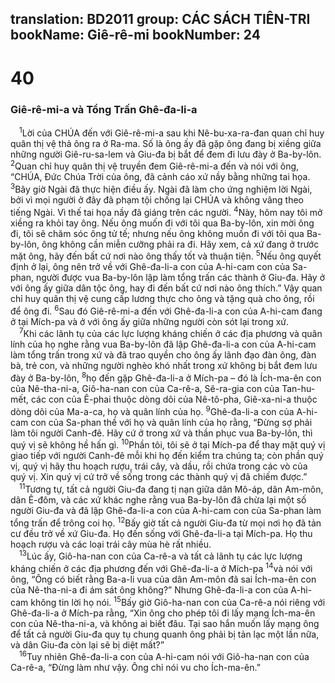 translation: BD2011
group: CÁC SÁCH TIÊN-TRI
bookName: Giê-rê-mi 
bookNumber: 24
-------

<div class="title"><h1>40</h1><h3>Giê-rê-mi-a và Tổng Trấn Ghê-đa-li-a</h3></div>
<span class="verse gie_40_1"> <sup>1</sup>Lời của CHÚA đến với Giê-rê-mi-a sau khi Nê-bu-xa-ra-đan quan chỉ huy quân thị vệ thả ông ra ở Ra-ma. Số là ông ấy đã gặp ông đang bị xiềng giữa những người Giê-ru-sa-lem và Giu-đa bị bắt để đem đi lưu đày ở Ba-by-lôn. </span>
<span class="verse gie_40_2"><sup>2</sup>Quan chỉ huy quân thị vệ truyền đem Giê-rê-mi-a đến và nói với ông, “CHÚA, Ðức Chúa Trời của ông, đã cảnh cáo xứ nầy bằng những tai họa. </span>
<span class="verse gie_40_3"><sup>3</sup>Bây giờ Ngài đã thực hiện điều ấy. Ngài đã làm cho ứng nghiệm lời Ngài, bởi vì mọi người ở đây đã phạm tội chống lại CHÚA và không vâng theo tiếng Ngài. Vì thế tai họa nầy đã giáng trên các người. </span>
<span class="verse gie_40_4"><sup>4</sup>Này, hôm nay tôi mở xiềng ra khỏi tay ông. Nếu ông muốn đi với tôi qua Ba-by-lôn, xin mời ông đi, tôi sẽ chăm sóc ông tử tế; nhưng nếu ông không muốn đi với tôi qua Ba-by-lôn, ông không cần miễn cưỡng phải ra đi. Hãy xem, cả xứ đang ở trước mặt ông, hãy đến bất cứ nơi nào ông thấy tốt và thuận tiện. </span>
<span class="verse gie_40_5"><sup>5</sup>Nếu ông quyết định ở lại, ông nên trở về với Ghê-đa-li-a con của A-hi-cam con của Sa-phan, người được vua Ba-by-lôn lập làm tổng trấn các thành ở Giu-đa. Hãy ở với ông ấy giữa dân tộc ông, hay đi đến bất cứ nơi nào ông thích.” Vậy quan chỉ huy quân thị vệ cung cấp lương thực cho ông và tặng quà cho ông, rồi để ông đi. </span>
<span class="verse gie_40_6"><sup>6</sup>Sau đó Giê-rê-mi-a đến với Ghê-đa-li-a con của A-hi-cam đang ở tại Mích-pa và ở với ông ấy giữa những người còn sót lại trong xứ.<br/></span>
<span class="verse gie_40_7"> <sup>7</sup>Khi các lãnh tụ của các lực lượng kháng chiến ở các địa phương và quân lính của họ nghe rằng vua Ba-by-lôn đã lập Ghê-đa-li-a con của A-hi-cam làm tổng trấn trong xứ và đã trao quyền cho ông ấy lãnh đạo đàn ông, đàn bà, trẻ con, và những người nghèo khó nhất trong xứ không bị bắt đem lưu đày ở Ba-by-lôn, </span>
<span class="verse gie_40_8"><sup>8</sup>họ đến gặp Ghê-đa-li-a ở Mích-pa – đó là Ích-ma-ên con của Nê-tha-ni-a, Giô-ha-nan con của Ca-rê-a, Sê-ra-gia con của Tan-hu-mết, các con của Ê-phai thuộc dòng dõi của Nê-tô-pha, Giê-xa-ni-a thuộc dòng dõi của Ma-a-ca, họ và quân lính của họ. </span>
<span class="verse gie_40_9"><sup>9</sup>Ghê-đa-li-a con của A-hi-cam con của Sa-phan thề với họ và quân lính của họ rằng, “Ðừng sợ phải làm tôi người Canh-đê. Hãy cứ ở trong xứ và thần phục vua Ba-by-lôn, thì quý vị sẽ không hề hấn gì. </span>
<span class="verse gie_40_10"><sup>10</sup>Phần tôi, tôi sẽ ở tại Mích-pa để thay mặt quý vị giao tiếp với người Canh-đê mỗi khi họ đến kiểm tra chúng ta; còn phần quý vị, quý vị hãy thu hoạch rượu, trái cây, và dầu, rồi chứa trong các vò của quý vị. Xin quý vị cứ trở về sống trong các thành quý vị đã chiếm được.”<br/></span>
<span class="verse gie_40_11"> <sup>11</sup>Tương tự, tất cả người Giu-đa đang tị nạn giữa dân Mô-áp, dân Am-môn, dân Ê-đôm, và các xứ khác nghe rằng vua Ba-by-lôn đã chừa lại một số người Giu-đa và đã lập Ghê-đa-li-a con của A-hi-cam con của Sa-phan làm tổng trấn để trông coi họ. </span>
<span class="verse gie_40_12"><sup>12</sup>Bấy giờ tất cả người Giu-đa từ mọi nơi họ đã tản cư đều trở về xứ Giu-đa. Họ đến sống với Ghê-đa-li-a tại Mích-pa. Họ thu hoạch rượu và các loại trái cây mùa hè rất nhiều.<br/></span>
<span class="verse gie_40_13"> <sup>13</sup>Lúc ấy, Giô-ha-nan con của Ca-rê-a và tất cả lãnh tụ các lực lượng kháng chiến ở các địa phương đến với Ghê-đa-li-a ở Mích-pa </span>
<span class="verse gie_40_14"><sup>14</sup>và nói với ông, “Ông có biết rằng Ba-a-li vua của dân Am-môn đã sai Ích-ma-ên con của Nê-tha-ni-a đi ám sát ông không?” Nhưng Ghê-đa-li-a con của A-hi-cam không tin lời họ nói. </span>
<span class="verse gie_40_15"><sup>15</sup>Bấy giờ Giô-ha-nan con của Ca-rê-a nói riêng với Ghê-đa-li-a ở Mích-pa rằng, “Xin ông cho phép tôi đi lấy mạng Ích-ma-ên con của Nê-tha-ni-a, và không ai biết đâu. Tại sao hắn muốn lấy mạng ông để tất cả người Giu-đa quy tụ chung quanh ông phải bị tản lạc một lần nữa, và dân Giu-đa còn lại sẽ bị diệt mất?”<br/></span>
<span class="verse gie_40_16"> <sup>16</sup>Tuy nhiên Ghê-đa-li-a con của A-hi-cam nói với Giô-ha-nan con của Ca-rê-a, “Ðừng làm như vậy. Ông chỉ nói vu cho Ích-ma-ên.”<br/></span>
